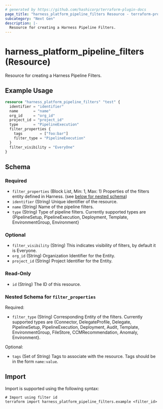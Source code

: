 ```yaml
---
# generated by https://github.com/hashicorp/terraform-plugin-docs
page_title: "harness_platform_pipeline_filters Resource - terraform-provider-harness"
subcategory: "Next Gen"
description: |-
  Resource for creating a Harness Pipeline Filters.
---
```


# harness_platform_pipeline_filters (Resource)

Resource for creating a Harness Pipeline Filters.

## Example Usage

```terraform
resource "harness_platform_pipeline_filters" "test" {
  identifier = "identifier"
  name       = "name"
  org_id     = "org_id"
  project_id = "project_id"
  type       = "PipelineExecution"
  filter_properties {
    tags        = ["foo:bar"]
    filter_type = "PipelineExecution"
  }
  filter_visibility = "EveryOne"
}
```

<!-- schema generated by tfplugindocs -->
## Schema

### Required

- `filter_properties` (Block List, Min: 1, Max: 1) Properties of the filters entity defined in Harness. (see [below for nested schema](#nestedblock--filter_properties))
- `identifier` (String) Unique identifier of the resource.
- `name` (String) Name of the pipeline filters.
- `type` (String) Type of pipeline filters. Currently supported types are {PipelineSetup, PipelineExecution, Deployment, Template, EnvironmentGroup, Environment}

### Optional

- `filter_visibility` (String) This indicates visibility of filters, by default it is Everyone.
- `org_id` (String) Organization Identifier for the Entity.
- `project_id` (String) Project Identifier for the Entity.

### Read-Only

- `id` (String) The ID of this resource.

<a id="nestedblock--filter_properties"></a>
### Nested Schema for `filter_properties`

Required:

- `filter_type` (String) Corresponding Entity of the filters. Currently supported types are {Connector, DelegateProfile, Delegate, PipelineSetup, PipelineExecution, Deployment, Audit, Template, EnvironmentGroup, FileStore, CCMRecommendation, Anomaly, Environment}.

Optional:

- `tags` (Set of String) Tags to associate with the resource. Tags should be in the form `name:value`.

## Import

Import is supported using the following syntax:

```shell
# Import using filter id
terraform import harness_platform_pipeline_filters.example <filter_id>
```
